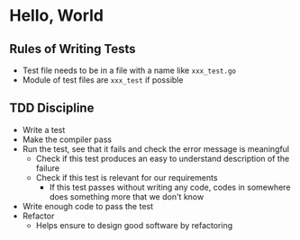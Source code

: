 # Hello, World

## Rules of Writing Tests

- Test file needs to be in a file with a name like `xxx_test.go`
- Module of test files are `xxx_test` if possible

## TDD Discipline

- Write a test
- Make the compiler pass
- Run the test, see that it fails and check the error message is meaningful
  - Check if this test produces an easy to understand description of the failure
  - Check if this test is relevant for our requirements
    - If this test passes without writing any code, codes in somewhere does something more that we don't know
- Write enough code to pass the test
- Refactor
  - Helps ensure to design good software by refactoring
